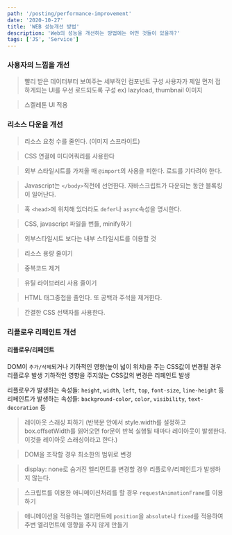 ```yaml
---
path: '/posting/performance-improvement'
date: '2020-10-27'
title: 'WEB 성능개선 방법'
description: 'Web의 성능을 개선하는 방법에는 어떤 것들이 있을까?'
tags: ['JS', 'Service']
---
```

### 사용자의 느낌을 개선
> 빨리 받은 데이터부터 보여주는 세부적인 컴포넌트 구성 사용자가 제일 먼저 접하게되는 UI를 우선 로드되도록 구성 ex) lazyload, thumbnail 이미지

> 스켈레톤 UI 적용

### 리소스 다운을 개선

> 리소스 요청 수를 줄인다. (이미지 스프라이트)

> CSS 연결에 미디어쿼리를 사용한다

> 외부 스타일시트를 가져올 때 `@import`의 사용을 피한다. 로드를 기다려야 한다.

> Javascript는 `</body>`직전에 선언한다. 자바스크립트가 다운되는 동안 블록킹이 일어난다.

> 혹 `<head>`에 위치해 있더라도 `defer`나 `async`속성을 명시한다.

> CSS, javascript 파일을 번들, minify하기

> 외부스타일시트 보다는 내부 스타일시트를 이용할 것

> 리소스 용량 줄이기

> 중복코드 제거

> 유틸 라이브러리 사용 줄이기

> HTML 태그중첩을 줄인다. 또 공백과 주석을 제거한다.

> 간결한 CSS 선택자를 사용한다.

### 리플로우 리페인트 개선

#### 리플로우/리페인트
DOM이 `추가/삭제`되거나 기하적인 영향(높이 넓이 위치)을 주는 CSS값이 변경될 경우 리플로우 발생 기하적인 영향을 주지않는 CSS값의 변경은 리페인트 발생

리플로우가 발생하는 속성들: `height`, `width`, `left`, `top`, `font-size`, `line-height` 등
<br>
리페인트가 발생하는 속성들: `background-color`, `color`, `visibility`, `text-decoration` 등

> 레이아웃 스래싱 피하기 (반복문 안에서 style.width를 설정하고 box.offsetWidth를 읽어오면 for문이 반복 실행될 때마다 레이아웃이 발생한다. 이것을 레이아웃 스래싱이라고 한다.)

> DOM을 조작할 경우 최소한의 범위로 변경

> display: none로 숨겨진 엘리먼트를 변경할 경우 리플로우/리페인트가 발생하지 않는다.

> 스크립트를 이용한 애니메이션처리를 할 경우 `requestAnimationFrame`를 이용하기

> 애니메이션을 적용하는 엘리먼트에 `position`을 `absolute`나 `fixed`를 적용하여 주변 엘리먼트에 영향을 주지 않게 만들기